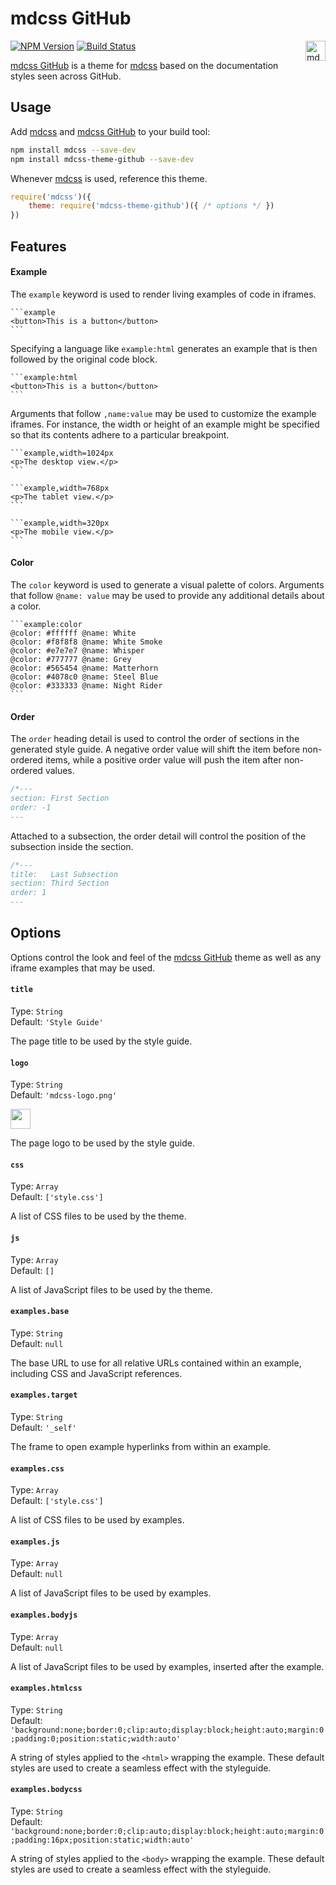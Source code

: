 # mdcss GitHub

<img align="right" height="32" src="https://jonathantneal.github.io/mdcss-theme-github/demo/logo.png" title="mdcss logo">

[![NPM Version][npm-img]][npm] [![Build Status][ci-img]][ci]

[mdcss GitHub] is a theme for [mdcss] based on the documentation styles seen across GitHub.

## Usage

Add [mdcss] and [mdcss GitHub] to your build tool:

```bash
npm install mdcss --save-dev
npm install mdcss-theme-github --save-dev
```

Whenever [mdcss] is used, reference this theme.

```js
require('mdcss')({
	theme: require('mdcss-theme-github')({ /* options */ })
})
```

## Features

#### Example

The `example` keyword is used to render living examples of code in iframes.

	```example
	<button>This is a button</button>
	```

Specifying a language like `example:html` generates an example that is then followed by the original code block.

	```example:html
	<button>This is a button</button>
	```

Arguments that follow `,name:value` may be used to customize the example iframes. For instance, the width or height of an example might be specified so that its contents adhere to a particular breakpoint.

	```example,width=1024px
	<p>The desktop view.</p>
	```

	```example,width=768px
	<p>The tablet view.</p>
	```

	```example,width=320px
	<p>The mobile view.</p>
	```

#### Color

The `color` keyword is used to generate a visual palette of colors. Arguments that follow `@name: value` may be used to provide any additional details about a color.

	```example:color
	@color: #ffffff @name: White
	@color: #f8f8f8 @name: White Smoke
	@color: #e7e7e7 @name: Whisper
	@color: #777777 @name: Grey
	@color: #565454 @name: Matterhorn
	@color: #4078c0 @name: Steel Blue
	@color: #333333 @name: Night Rider
	```

#### Order

The `order` heading detail is used to control the order of sections in the generated style guide. A negative order value will shift the item before non-ordered items, while a positive order value will push the item after non-ordered values.

```css
/*---
section: First Section
order: -1
---
```

Attached to a subsection, the order detail will control the position of the subsection inside the section.

```css
/*---
title:   Last Subsection
section: Third Section
order: 1
---
```


## Options

Options control the look and feel of the [mdcss GitHub] theme as well as any iframe examples that may be used.

#### `title`

Type: `String`  
Default: `'Style Guide'`

The page title to be used by the style guide.

#### `logo`

Type: `String`  
Default: `'mdcss-logo.png'`

<img src="https://jonathantneal.github.io/mdcss-theme-github/demo/logo.png" height="32">

The page logo to be used by the style guide.

#### `css`

Type: `Array`  
Default: `['style.css']`

A list of CSS files to be used by the theme.

#### `js`

Type: `Array`  
Default: `[]`

A list of JavaScript files to be used by the theme.

#### `examples.base`

Type:    `String`  
Default: `null`

The base URL to use for all relative URLs contained within an example,
including CSS and JavaScript references.

#### `examples.target`

Type:    `String`  
Default: `'_self'`

The frame to open example hyperlinks from within an example.

#### `examples.css`

Type:    `Array`  
Default: `['style.css']`

A list of CSS files to be used by examples.

#### `examples.js`

Type:    `Array`  
Default: `null`

A list of JavaScript files to be used by examples.

#### `examples.bodyjs`

Type:    `Array`  
Default: `null`

A list of JavaScript files to be used by examples, inserted after the example.

#### `examples.htmlcss`

Type:    `String`  
Default: `'background:none;border:0;clip:auto;display:block;height:auto;margin:0;padding:0;position:static;width:auto'`

A string of styles applied to the `<html>` wrapping the example. These default styles are used to create a seamless effect with the styleguide.

#### `examples.bodycss`

Type:    `String`  
Default: `'background:none;border:0;clip:auto;display:block;height:auto;margin:0;padding:16px;position:static;width:auto'`

A string of styles applied to the `<body>` wrapping the example. These default styles are used to create a seamless effect with the styleguide.

[ci]:      https://travis-ci.org/jonathantneal/mdcss-theme-github
[ci-img]:  https://img.shields.io/travis/jonathantneal/mdcss-theme-github.svg
[npm]:     https://www.npmjs.com/package/mdcss-theme-github
[npm-img]: https://img.shields.io/npm/v/mdcss-theme-github.svg
[mdcss]:   https://github.com/jonathantneal/mdcss

[mdcss GitHub]: https://github.com/jonathantneal/mdcss-theme-github

